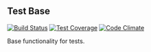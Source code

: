 ## Test Base  ##
[![Build Status](https://travis-ci.org/Dhii/test-base.svg?branch=master)](https://travis-ci.org/Dhii/test-base)
[![Test Coverage](https://codeclimate.com/github/Dhii/test-base/badges/coverage.svg)](https://codeclimate.com/github/Dhii/test-base/coverage)
[![Code Climate](https://codeclimate.com/github/Dhii/test-base/badges/gpa.svg)](https://codeclimate.com/github/Dhii/test-base)

Base functionality for tests.
